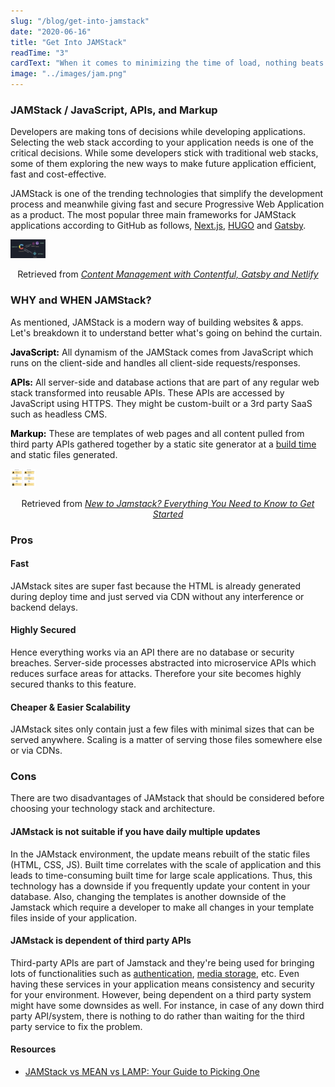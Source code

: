 ```yaml
---
slug: "/blog/get-into-jamstack"
date: "2020-06-16"
title: "Get Into JAMStack"
readTime: "3"
cardText: "When it comes to minimizing the time of load, nothing beats pre-built files served over a CDN."
image: "../images/jam.png"
---
```


### JAMStack / JavaScript, APIs, and Markup

Developers are making tons of decisions while developing applications. Selecting the web stack according to your application needs is one of the critical decisions. While some developers stick with traditional web stacks, some of them exploring the new ways to make future application efficient, fast and cost-effective.

JAMStack is one of the trending technologies that simplify the development process and meanwhile giving fast and secure Progressive Web Application as a product. The most popular three main frameworks for JAMStack applications according to GitHub as follows, [Next.js](https://nextjs.org/), [HUGO](https://gohugo.io/) and [Gatsby](https://www.gatsbyjs.com/).

<div>
<img style="height:30px !important;" src="../images/jam1.png" alt="Jam stack"
	title="Jam stack"/>
<p style="text-align:center;">Retrieved from <a style="font-style:italic;" href="https://github.com/ningo-agilityio/jam-stack" target="_blank">Content Management with Contentful, Gatsby and Netlify<a></p>
</div>

### WHY and WHEN JAMStack?

As mentioned, JAMStack is a modern way of building websites & apps. Let's breakdown it to understand better what's going on behind the curtain.

<span style="color:black">**JavaScript:**</span> All dynamism of the JAMStack comes from JavaScript which runs on the client-side and handles all client-side requests/responses.

<span style="color:black">**APIs:**</span> All server-side and database actions that are part of any regular web stack transformed into reusable APIs. These APIs are accessed by JavaScript using HTTPS. They might be custom-built or a 3rd party SaaS such as headless CMS.

<span style="color:black">**Markup:**</span> These are templates of web pages and all content pulled from third party APIs gathered together by a static site generator at a [build time](https://www.gatsbyjs.com/docs/overview-of-the-gatsby-build-process/) and static files generated.

<div>
    <img style="height:30px !important;" src="../images/traditional-jam-workflow.png" alt="Traditional vs JamStack workflow"
        title="Traditional vs JamStack workflow"/>
    <p style="text-align:center;">Retrieved from <a style="font-style:italic;" href="https://snipcart.com/blog/jamstack" target="_blank">New to Jamstack? Everything You Need to Know to Get Started<a></p>
</div>

### Pros

#### Fast

JAMstack sites are super fast because the HTML is already
generated during deploy time and just served via CDN without any
interference or backend delays.

#### Highly Secured

Hence everything works via an API there are no database or security breaches. Server-side processes abstracted into microservice APIs which reduces surface areas for attacks. Therefore your site becomes highly secured thanks to this feature.

#### Cheaper & Easier Scalability

JAMstack sites only contain just a few files with minimal sizes
that can be served anywhere. Scaling is a matter of serving those
files somewhere else or via CDNs.

### Cons

There are two disadvantages of JAMstack that should be considered before choosing your technology stack and architecture.

#### JAMstack is not suitable if you have daily multiple updates

In the JAMstack environment, the update means rebuilt of the static files (HTML, CSS, JS). Built time correlates with the scale of application and this leads to time-consuming built time for large scale applications. Thus, this technology has a downside if you frequently update your content in your database. Also, changing the templates is another downside of the Jamstack which require a developer to make all changes in your template files inside of your application.

#### JAMstack is dependent of third party APIs

Third-party APIs are part of Jamstack and they're being used for bringing lots of functionalities such as [authentication](https://auth0.com/), [media storage](https://cloudinary.com/), etc.
Even having these services in your application means consistency and security for your environment. However, being dependent on a third party system might have some downsides as well. For instance, in case of any down third party API/system, there is nothing to do rather than waiting for the third party service to fix the problem.

#### Resources

- [JAMStack vs MEAN vs LAMP: Your Guide to Picking One](https://buttercms.com/blog/jamstack-vs-mean-vs-lamp-your-guide-to-picking-one)
